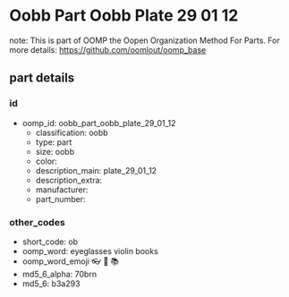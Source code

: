 # Oobb Part Oobb Plate 29 01 12  

note: This is part of OOMP the Oopen Organization Method For Parts. For more details: https://github.com/oomlout/oomp_base

##  part details





### id
* oomp_id: oobb_part_oobb_plate_29_01_12
  * classification: oobb
  * type: part
  * size: oobb
  * color: 
  * description_main: plate_29_01_12
  * description_extra: 
  * manufacturer: 
  * part_number: 

### other_codes
* short_code: ob
* oomp_word: eyeglasses violin books
* oomp_word_emoji :eyeglasses: :violin: :books:
* md5_6_alpha: 70brn
* md5_6: b3a293